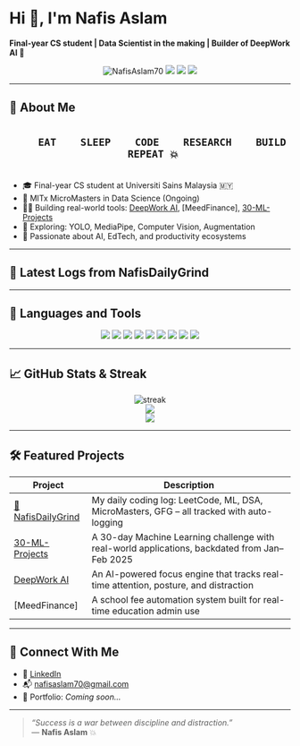 # Hi 👋, I'm Nafis Aslam  
**Final-year CS student | Data Scientist in the making | Builder of DeepWork AI 🧠**

<p align="center">
  <img src="https://komarev.com/ghpvc/?username=NafisAslam70&label=Profile%20views&color=0e75b6&style=flat" alt="NafisAslam70" />
  <a href="https://www.linkedin.com/in/nafis-aslam/"><img src="https://img.shields.io/badge/-LinkedIn-blue?style=flat&logo=linkedin" /></a>
  <a href="https://github.com/NafisAslam70?tab=repositories"><img src="https://img.shields.io/badge/-GitHub-000?style=flat&logo=github" /></a>
  <a href="mailto:nafisaslam70@gmail.com"><img src="https://img.shields.io/badge/-Email-red?style=flat&logo=gmail" /></a>
</p>

---

## 🧠 About Me

<p align="center">
  <strong><code style="font-size: 18px;">
    EAT &nbsp;&nbsp; SLEEP &nbsp;&nbsp; CODE &nbsp;&nbsp; RESEARCH &nbsp;&nbsp; BUILD &nbsp;&nbsp; REPEAT 💥  
  </code></strong>
</p>

- 🎓 Final-year CS student at Universiti Sains Malaysia 🇲🇾  
- 🧠 MITx MicroMasters in Data Science (Ongoing)  
- 👨‍💻 Building real-world tools: [DeepWork AI](https://github.com/NafisAslam70/DeepWork-AI), [MeedFinance], [30-ML-Projects](https://github.com/NafisAslam70/30-ML-Projects)  
- 🧪 Exploring: YOLO, MediaPipe, Computer Vision, Augmentation  
- 🌱 Passionate about AI, EdTech, and productivity ecosystems  

---
## 📅 Latest Logs from NafisDailyGrind


---
## 🧰 Languages and Tools

<p align="center">
  <img src="https://img.shields.io/badge/Python-F8DC3E?style=flat&logo=python&logoColor=black" />
  <img src="https://img.shields.io/badge/React-20232A?style=flat&logo=react" />
  <img src="https://img.shields.io/badge/Next.js-000?style=flat&logo=next.js" />
  <img src="https://img.shields.io/badge/TailwindCSS-38B2AC?style=flat&logo=tailwind-css" />
  <img src="https://img.shields.io/badge/YOLOv8-FF0080?style=flat" />
  <img src="https://img.shields.io/badge/MediaPipe-orange?style=flat&logo=google" />
  <img src="https://img.shields.io/badge/Jupyter-F37626?style=flat&logo=jupyter" />
  <img src="https://img.shields.io/badge/MySQL-4479A1?style=flat&logo=mysql" />
  <img src="https://img.shields.io/badge/Git-F05032?style=flat&logo=git" />
</p>

---

## 📈 GitHub Stats & Streak

<p align="center">
  <img src="https://github-readme-streak-stats.herokuapp.com?user=NafisAslam70&theme=tokyonight&date_format=M%20j%5B%2C%20Y%5D" alt="streak" />
  <br />
  <img src="https://github-readme-stats.vercel.app/api?username=NafisAslam70&show_icons=true&theme=tokyonight&count_private=true" />
  <br />
  <img src="https://github-readme-stats.vercel.app/api/top-langs/?username=NafisAslam70&layout=compact&theme=tokyonight" />
</p>

---

## 🛠️ Featured Projects

| Project | Description |
|--------|-------------|
[📅 NafisDailyGrind](https://github.com/NafisAslam70/NafisDailyGrind) | My daily coding log: LeetCode, ML, DSA, MicroMasters, GFG – all tracked with auto-logging |
| [30-ML-Projects](https://github.com/NafisAslam70/30-ML-Projects) | A 30-day Machine Learning challenge with real-world applications, backdated from Jan–Feb 2025 |
| [DeepWork AI](https://github.com/NafisAslam70/DeepWork-AI) | An AI-powered focus engine that tracks real-time attention, posture, and distraction |
| [MeedFinance] | A school fee automation system built for real-time education admin use |

---

## 🔗 Connect With Me

- 🔗 [LinkedIn](https://www.linkedin.com/in/nafis-aslam/)
- 📬 nafisaslam70@gmail.com
- 🧠 Portfolio: _Coming soon..._

---

> _“Success is a war between discipline and distraction.”_  
> — **Nafis Aslam** 💥
